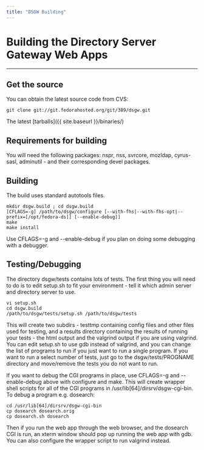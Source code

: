 ```yaml
---
title: "DSGW Building"
---
```


# Building the Directory Server Gateway Web Apps
-----------------------------------------------

Get the source
--------------

You can obtain the latest source code from CVS:

    git clone git://git.fedorahosted.org/git/389/dsgw.git

The latest [tarballs]({{ site.baseurl }}/binaries/)

Requirements for building
-------------------------

You will need the following packages: nspr, nss, svrcore, mozldap, cyrus-sasl, adminutil - and their corresponding devel packages.

Building
--------

The build uses standard autotools files.

    mkdir dsgw.build ; cd dsgw.build
    [CFLAGS=-g] /path/to/dsgw/configure [--with-fhs|--with-fhs-opt|--prefix=[/opt/fedora-ds]] [--enable-debug]]
    make
    make install

Use CFLAGS=-g and --enable-debug if you plan on doing some debugging with a debugger.

Testing/Debugging
-----------------

The directory dsgw/tests contains lots of tests. The first thing you will need to do is to edit setup.sh to fit your environment - tell it which admin server and directory server to use.

    vi setup.sh
    cd dsgw.build
    /path/to/dsgw/tests/setup.sh /path/to/dsgw/tests

This will create two subdirs - testtmp containing config files and other files used for testing, and a results directory containing the results of running your tests - the html output and the valgrind output if you are using valgrind. You can edit setup.sh to use gdb instead of valgrind, and you can change the list of programs to run if you just want to run a single program. If you want to run a select number of tests, just go to the dsgw/tests/PROGNAME directory and move/remove the tests you do not want to run.

If you want to debug the CGI programs in place, use CFLAGS=-g and --enable-debug above with configure and make. This will create wrapper shell scripts for all of the CGI programs in /usr/lib[64]/dirsrv/dsgw-cgi-bin. To debug a program e.g. dosearch:

    cd /usr/lib[64]/dirsrv/dsgw-cgi-bin
    cp dosearch dosearch.orig
    cp dosearch.sh dosearch

Then if you run the web app through the web browser, and the dosearch CGI is run, an xterm window should pop up running the web app with gdb. You can also configure the wrapper script to run valgrind instead.

